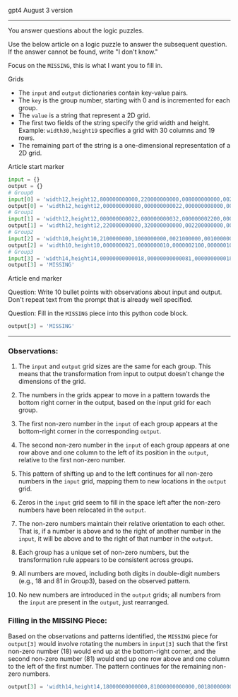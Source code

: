 gpt4 August 3 version

---

You answer questions about the logic puzzles.


Use the below article on a logic puzzle to answer the subsequent question. If the answer cannot be found, write "I don't know."

Focus on the `MISSING`, this is what I want you to fill in.

Grids
- The `input` and `output` dictionaries contain key-value pairs.
- The `key` is the group number, starting with 0 and is incremented for each group.
- The `value` is a string that represent a 2D grid.
- The first two fields of the string specify the grid width and height. Example: `width30,height19` specifies a grid with 30 columns and 19 rows.
- The remaining part of the string is a one-dimensional representation of a 2D grid.

Article start marker
```python
input = {}
output = {}
# Group0
input[0] = 'width12,height12,800000000000,220000000000,008000000000,002200000000,000080000000,000022000000,000000800000,000000220000,000000008000,000000002200,000000000080,000000000022'
output[0] = 'width12,height12,000000000080,000000000022,000000008000,000000002200,000000800000,000000220000,000080000000,000022000000,008000000000,002200000000,800000000000,220000000000'
# Group1
input[1] = 'width12,height12,000000000022,000000000032,000000002200,000000003200,000000220000,000000320000,000022000000,000032000000,002200000000,003200000000,220000000000,320000000000'
output[1] = 'width12,height12,220000000000,320000000000,002200000000,003200000000,000022000000,000032000000,000000220000,000000320000,000000002200,000000003200,000000000022,000000000032'
# Group2
input[2] = 'width10,height10,2100000000,1000000000,0021000000,0010000000,0000210000,0000100000,0000002100,0000001000,0000000021,0000000010'
output[2] = 'width10,height10,0000000021,0000000010,0000002100,0000001000,0000210000,0000100000,0021000000,0010000000,2100000000,1000000000'
# Group3
input[3] = 'width14,height14,00000000000018,00000000000081,00000000001800,00000000008100,00000000180000,00000000810000,00000018000000,00000081000000,00001800000000,00008100000000,00180000000000,00810000000000,18000000000000,81000000000000'
output[3] = 'MISSING'
```
Article end marker

Question: Write 10 bullet points with observations about input and output.
Don't repeat text from the prompt that is already well specified.

Question: Fill in the `MISSING` piece into this python code block.
```python
output[3] = 'MISSING'
```

---

### Observations:

1. The `input` and `output` grid sizes are the same for each group. This means that the transformation from input to output doesn't change the dimensions of the grid.
  
2. The numbers in the grids appear to move in a pattern towards the bottom right corner in the output, based on the input grid for each group.

3. The first non-zero number in the `input` of each group appears at the bottom-right corner in the corresponding `output`.

4. The second non-zero number in the `input` of each group appears at one row above and one column to the left of its position in the `output`, relative to the first non-zero number.

5. This pattern of shifting up and to the left continues for all non-zero numbers in the `input` grid, mapping them to new locations in the `output` grid.

6. Zeros in the `input` grid seem to fill in the space left after the non-zero numbers have been relocated in the `output`.

7. The non-zero numbers maintain their relative orientation to each other. That is, if a number is above and to the right of another number in the `input`, it will be above and to the right of that number in the `output`.

8. Each group has a unique set of non-zero numbers, but the transformation rule appears to be consistent across groups.

9. All numbers are moved, including both digits in double-digit numbers (e.g., 18 and 81 in Group3), based on the observed pattern.

10. No new numbers are introduced in the `output` grids; all numbers from the `input` are present in the `output`, just rearranged.

### Filling in the MISSING Piece:

Based on the observations and patterns identified, the `MISSING` piece for `output[3]` would involve rotating the numbers in `input[3]` such that the first non-zero number (18) would end up at the bottom-right corner, and the second non-zero number (81) would end up one row above and one column to the left of the first number. The pattern continues for the remaining non-zero numbers.

```python
output[3] = 'width14,height14,18000000000000,81000000000000,00180000000000,00810000000000,00001800000000,00008100000000,00000018000000,00000081000000,00000000180000,00000000810000,00000000001800,00000000008100,00000000000018,00000000000081'
```

